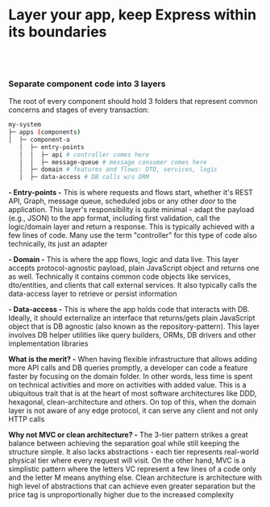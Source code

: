 # Layer your app, keep Express within its boundaries

<br/><br/>

### Separate component code into 3 layers

The root of every component should hold 3 folders that represent common concerns and stages of every transaction:

```bash
my-system
├─ apps (components)
│  ├─ component-a
   │  ├─ entry-points
   │  │  ├─ api # controller comes here
   │  │  ├─ message-queue # message consumer comes here
   │  ├─ domain # features and flows: DTO, services, logic
   │  ├─ data-access # DB calls w/o ORM
```

**- Entry-points -** This is where requests and flows start, whether it's REST API, Graph, message queue, scheduled jobs or any other _door_ to the application. This layer's responsibility is quite minimal - adapt the payload (e.g., JSON) to the app format, including first validation, call the logic/domain layer and return a response. This is typically achieved with a few lines of code. Many use the term "controller" for this type of code also technically, its just an adapter

**- Domain -** This is where the app flows, logic and data live. This layer accepts protocol-agnostic payload, plain JavaScript object and returns one as well. Technically it contains common code objects like services, dto/entities, and clients that call external services. It also typically calls the data-access layer to retrieve or persist information

**- Data-access -** This is where the app holds code that interacts with DB. Ideally, it should externalize an interface that returns/gets plain JavaScript object that is DB agnostic (also known as the repository-pattern). This layer involves DB helper utilities like query builders, ORMs, DB drivers and other implementation libraries

**What is the merit? -** When having flexible infrastructure that allows adding more API calls and DB queries promptly, a developer can code a feature faster by focusing on the domain folder. In other words, less time is spent on technical activities and more on activities with added value. This is a ubiquitous trait that is at the heart of most software architectures like DDD, hexagonal, clean-architecture and others. On top of this, when the domain layer is not aware of any edge protocol, it can serve any client and not only HTTP calls

**Why not MVC or clean architecture? -** The 3-tier pattern strikes a great balance between achieving the separation goal while still keeping the structure simple. It also lacks abstractions - each tier represents real-world physical  tier where every request will visit. On the other hand, MVC is a simplistic pattern where the letters VC represent a few lines of a code only and the letter M means anything else. Clean architecture is architecture with high level of abstractions that can achieve even greater separation but the price tag is unproportionally higher due to the increased complexity